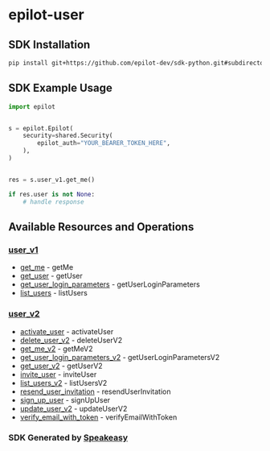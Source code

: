 # epilot-user

<!-- Start SDK Installation -->
## SDK Installation

```bash
pip install git+https://github.com/epilot-dev/sdk-python.git#subdirectory=user
```
<!-- End SDK Installation -->

## SDK Example Usage
<!-- Start SDK Example Usage -->
```python
import epilot


s = epilot.Epilot(
    security=shared.Security(
        epilot_auth="YOUR_BEARER_TOKEN_HERE",
    ),
)


res = s.user_v1.get_me()

if res.user is not None:
    # handle response
```
<!-- End SDK Example Usage -->

<!-- Start SDK Available Operations -->
## Available Resources and Operations


### [user_v1](docs/userv1/README.md)

* [get_me](docs/userv1/README.md#get_me) - getMe
* [get_user](docs/userv1/README.md#get_user) - getUser
* [get_user_login_parameters](docs/userv1/README.md#get_user_login_parameters) - getUserLoginParameters
* [list_users](docs/userv1/README.md#list_users) - listUsers

### [user_v2](docs/userv2/README.md)

* [activate_user](docs/userv2/README.md#activate_user) - activateUser
* [delete_user_v2](docs/userv2/README.md#delete_user_v2) - deleteUserV2
* [get_me_v2](docs/userv2/README.md#get_me_v2) - getMeV2
* [get_user_login_parameters_v2](docs/userv2/README.md#get_user_login_parameters_v2) - getUserLoginParametersV2
* [get_user_v2](docs/userv2/README.md#get_user_v2) - getUserV2
* [invite_user](docs/userv2/README.md#invite_user) - inviteUser
* [list_users_v2](docs/userv2/README.md#list_users_v2) - listUsersV2
* [resend_user_invitation](docs/userv2/README.md#resend_user_invitation) - resendUserInvitation
* [sign_up_user](docs/userv2/README.md#sign_up_user) - signUpUser
* [update_user_v2](docs/userv2/README.md#update_user_v2) - updateUserV2
* [verify_email_with_token](docs/userv2/README.md#verify_email_with_token) - verifyEmailWithToken
<!-- End SDK Available Operations -->

### SDK Generated by [Speakeasy](https://docs.speakeasyapi.dev/docs/using-speakeasy/client-sdks)
